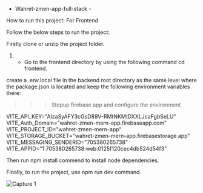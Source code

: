 - Wahret-zmen-app-full-stack -

How to run this project:
For Frontend

Follow the below steps to run the project:

Firstly clone or unzip the project folder.

1) - Go to the frontend directory by using the following command cd frontend.

create a .env.local file in the backend root directory as the same level where the package.json is located and keep the following environment variables there:
>>> Stepup firebase app and configure the environment


VITE_API_KEY="AIzaSyAFY3cGsD89V-RMtNKMtDXXLJcaFgbSeLU"
VITE_Auth_Domain="wahret-zmen-mern-app.firebaseapp.com"
VITE_PROJECT_ID="wahret-zmen-mern-app"
VITE_STORAGE_BUCKET="wahret-zmen-mern-app.firebasestorage.app"
VITE_MESSAGING_SENDERID="705380265738"
VITE_APPID="1:705380265738:web:0125f120cec4db524d54f3"


Then run npm install commend to install node dependencies.

Finally, to run the project, use npm run dev command.

![Capture 1](https://github.com/user-attachments/assets/8458ada3-0e8a-4af1-806f-436a45ac5562)
